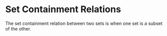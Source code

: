 # Set Containment Relations

The set containment relation between two sets is when one set is a subset of the other.